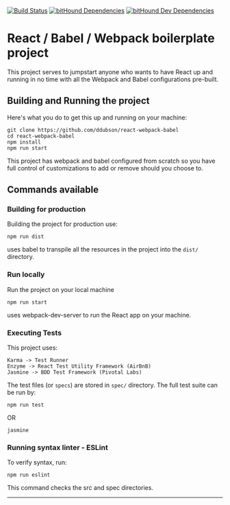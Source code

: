 [![Build Status](https://travis-ci.org/ddubson/react-webpack-babel.svg?branch=master)](https://travis-ci.org/ddubson/react-webpack-babel)
[![bitHound Dependencies](https://www.bithound.io/github/ddubson/react-webpack-babel/badges/dependencies.svg)](https://www.bithound.io/github/ddubson/react-webpack-babel/master/dependencies/npm)
[![bitHound Dev Dependencies](https://www.bithound.io/github/ddubson/react-webpack-babel/badges/devDependencies.svg)](https://www.bithound.io/github/ddubson/react-webpack-babel/master/dependencies/npm)

# React / Babel / Webpack boilerplate project

This project serves to jumpstart anyone who wants to have React up and running in no time with all the Webpack and Babel configurations pre-built.


## Building and Running the project

Here's what you do to get this up and running on your machine:

```
git clone https://github.com/ddubson/react-webpack-babel
cd react-webpack-babel
npm install
npm run start
```

This project has webpack and babel configured from scratch so you have full control of customizations to add or remove should you choose to.

## Commands available

### Building for production

Building the project for production use:

`npm run dist`

uses babel to transpile all the resources in the project into the `dist/` directory.

### Run locally

Run the project on your local machine

`npm run start`

uses webpack-dev-server to run the React app on your machine.

### Executing Tests

This project uses:

```
Karma -> Test Runner
Enzyme -> React Test Utility Framework (AirBnB)
Jasmine -> BDD Test Framework (Pivotal Labs)
```

The test files (or `specs`) are stored in `spec/` directory. The full test suite can be run by:

`npm run test`

OR

`jasmine`

### Running syntax linter - ESLint

To verify syntax, run:

`npm run eslint`

This command checks the src and spec directories.

---
